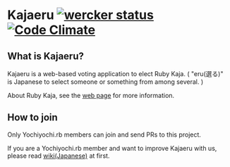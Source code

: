 # Kajaeru [![wercker status](https://app.wercker.com/status/33e8196b8245e9c71d03deb1f89997f5/s/master "wercker status")](https://app.wercker.com/project/bykey/33e8196b8245e9c71d03deb1f89997f5) [![Code Climate](https://codeclimate.com/github/yochiyochirb/kajaeru/badges/gpa.svg)](https://codeclimate.com/github/yochiyochirb/kajaeru)

## What is Kajaeru?
Kajaeru is a web-based voting application to elect Ruby Kaja. ( "eru(選る)" is Japanese to select someone or something from among several. )

About Ruby Kaja, see the [web page](http://kaja.rubyist.net/) for more information.

## How to join
Only Yochiyochi.rb members can join and send PRs to this project.

If you are a Yochiyochi.rb member and want to improve Kajaeru with us, please read [wiki(Japanese)](https://github.com/yochiyochirb/kajaeru/wiki) at first.
